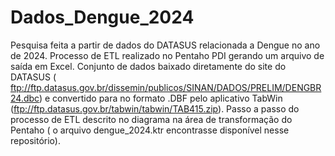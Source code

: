 # Dados_Dengue_2024
Pesquisa feita a partir de dados do DATASUS relacionada a Dengue no ano de 2024. Processo de ETL realizado no Pentaho PDI gerando um arquivo de saída em Excel.
Conjunto de dados baixado diretamente do site do DATASUS ( ftp://ftp.datasus.gov.br/dissemin/publicos/SINAN/DADOS/PRELIM/DENGBR24.dbc) e convertido para no formato .DBF pelo aplicativo TabWin (ftp://ftp.datasus.gov.br/tabwin/tabwin/TAB415.zip).
Passo a passo do processo de ETL descrito no diagrama na área de transformação do Pentaho ( o arquivo dengue_2024.ktr encontrasse disponível nesse repositório).
